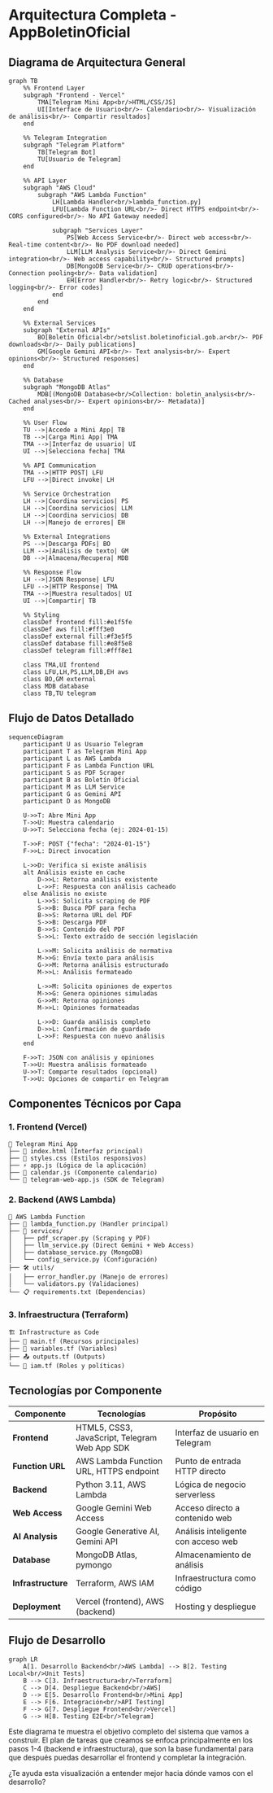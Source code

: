 # Arquitectura Completa - AppBoletinOficial

## Diagrama de Arquitectura General

```mermaid
graph TB
    %% Frontend Layer
    subgraph "Frontend - Vercel"
        TMA[Telegram Mini App<br/>HTML/CSS/JS]
        UI[Interface de Usuario<br/>- Calendario<br/>- Visualización de análisis<br/>- Compartir resultados]
    end
    
    %% Telegram Integration
    subgraph "Telegram Platform"
        TB[Telegram Bot]
        TU[Usuario de Telegram]
    end
    
    %% API Layer
    subgraph "AWS Cloud"
        subgraph "AWS Lambda Function"
            LH[Lambda Handler<br/>lambda_function.py]
            LFU[Lambda Function URL<br/>- Direct HTTPS endpoint<br/>- CORS configured<br/>- No API Gateway needed]
            
            subgraph "Services Layer"
                PS[Web Access Service<br/>- Direct web access<br/>- Real-time content<br/>- No PDF download needed]
                LLM[LLM Analysis Service<br/>- Direct Gemini integration<br/>- Web access capability<br/>- Structured prompts]
                DB[MongoDB Service<br/>- CRUD operations<br/>- Connection pooling<br/>- Data validation]
                EH[Error Handler<br/>- Retry logic<br/>- Structured logging<br/>- Error codes]
            end
        end
    end
    
    %% External Services
    subgraph "External APIs"
        BO[Boletín Oficial<br/>otslist.boletinoficial.gob.ar<br/>- PDF downloads<br/>- Daily publications]
        GM[Google Gemini API<br/>- Text analysis<br/>- Expert opinions<br/>- Structured responses]
    end
    
    %% Database
    subgraph "MongoDB Atlas"
        MDB[(MongoDB Database<br/>Collection: boletin_analysis<br/>- Cached analyses<br/>- Expert opinions<br/>- Metadata)]
    end
    
    %% User Flow
    TU -->|Accede a Mini App| TB
    TB -->|Carga Mini App| TMA
    TMA -->|Interfaz de usuario| UI
    UI -->|Selecciona fecha| TMA
    
    %% API Communication
    TMA -->|HTTP POST| LFU
    LFU -->|Direct invoke| LH
    
    %% Service Orchestration
    LH -->|Coordina servicios| PS
    LH -->|Coordina servicios| LLM
    LH -->|Coordina servicios| DB
    LH -->|Manejo de errores| EH
    
    %% External Integrations
    PS -->|Descarga PDFs| BO
    LLM -->|Análisis de texto| GM
    DB -->|Almacena/Recupera| MDB
    
    %% Response Flow
    LH -->|JSON Response| LFU
    LFU -->|HTTP Response| TMA
    TMA -->|Muestra resultados| UI
    UI -->|Compartir| TB
    
    %% Styling
    classDef frontend fill:#e1f5fe
    classDef aws fill:#fff3e0
    classDef external fill:#f3e5f5
    classDef database fill:#e8f5e8
    classDef telegram fill:#fff8e1
    
    class TMA,UI frontend
    class LFU,LH,PS,LLM,DB,EH aws
    class BO,GM external
    class MDB database
    class TB,TU telegram
```

## Flujo de Datos Detallado

```mermaid
sequenceDiagram
    participant U as Usuario Telegram
    participant T as Telegram Mini App
    participant L as AWS Lambda
    participant F as Lambda Function URL
    participant S as PDF Scraper
    participant B as Boletín Oficial
    participant M as LLM Service
    participant G as Gemini API
    participant D as MongoDB
    
    U->>T: Abre Mini App
    T->>U: Muestra calendario
    U->>T: Selecciona fecha (ej: 2024-01-15)
    
    T->>F: POST {"fecha": "2024-01-15"}
    F->>L: Direct invocation
    
    L->>D: Verifica si existe análisis
    alt Análisis existe en cache
        D->>L: Retorna análisis existente
        L->>F: Respuesta con análisis cacheado
    else Análisis no existe
        L->>S: Solicita scraping de PDF
        S->>B: Busca PDF para fecha
        B->>S: Retorna URL del PDF
        S->>B: Descarga PDF
        B->>S: Contenido del PDF
        S->>L: Texto extraído de sección legislación
        
        L->>M: Solicita análisis de normativa
        M->>G: Envía texto para análisis
        G->>M: Retorna análisis estructurado
        M->>L: Análisis formateado
        
        L->>M: Solicita opiniones de expertos
        M->>G: Genera opiniones simuladas
        G->>M: Retorna opiniones
        M->>L: Opiniones formateadas
        
        L->>D: Guarda análisis completo
        D->>L: Confirmación de guardado
        L->>F: Respuesta con nuevo análisis
    end
    
    F->>T: JSON con análisis y opiniones
    T->>U: Muestra análisis formateado
    U->>T: Comparte resultados (opcional)
    T->>U: Opciones de compartir en Telegram
```

## Componentes Técnicos por Capa

### 1. Frontend (Vercel)
```
📱 Telegram Mini App
├── 📄 index.html (Interfaz principal)
├── 🎨 styles.css (Estilos responsivos)
├── ⚡ app.js (Lógica de la aplicación)
├── 📅 calendar.js (Componente calendario)
└── 🔗 telegram-web-app.js (SDK de Telegram)
```

### 2. Backend (AWS Lambda)
```
🚀 AWS Lambda Function
├── 📝 lambda_function.py (Handler principal)
├── 🔧 services/
│   ├── pdf_scraper.py (Scraping y PDF)
│   ├── llm_service.py (Direct Gemini + Web Access)
│   ├── database_service.py (MongoDB)
│   └── config_service.py (Configuración)
├── 🛠️ utils/
│   ├── error_handler.py (Manejo de errores)
│   └── validators.py (Validaciones)
└── 📋 requirements.txt (Dependencias)
```

### 3. Infraestructura (Terraform)
```
🏗️ Infrastructure as Code
├── 📄 main.tf (Recursos principales)
├── 🔧 variables.tf (Variables)
├── 📤 outputs.tf (Outputs)
└── 🔐 iam.tf (Roles y políticas)
```

## Tecnologías por Componente

| Componente | Tecnologías | Propósito |
|------------|-------------|-----------|
| **Frontend** | HTML5, CSS3, JavaScript, Telegram Web App SDK | Interfaz de usuario en Telegram |
| **Function URL** | AWS Lambda Function URL, HTTPS endpoint | Punto de entrada HTTP directo |
| **Backend** | Python 3.11, AWS Lambda | Lógica de negocio serverless |
| **Web Access** | Google Gemini Web Access | Acceso directo a contenido web |
| **AI Analysis** | Google Generative AI, Gemini API | Análisis inteligente con acceso web |
| **Database** | MongoDB Atlas, pymongo | Almacenamiento de análisis |
| **Infrastructure** | Terraform, AWS IAM | Infraestructura como código |
| **Deployment** | Vercel (frontend), AWS (backend) | Hosting y despliegue |

## Flujo de Desarrollo

```mermaid
graph LR
    A[1. Desarrollo Backend<br/>AWS Lambda] --> B[2. Testing Local<br/>Unit Tests]
    B --> C[3. Infraestructura<br/>Terraform]
    C --> D[4. Despliegue Backend<br/>AWS]
    D --> E[5. Desarrollo Frontend<br/>Mini App]
    E --> F[6. Integración<br/>API Testing]
    F --> G[7. Despliegue Frontend<br/>Vercel]
    G --> H[8. Testing E2E<br/>Telegram]
```

Este diagrama te muestra el objetivo completo del sistema que vamos a construir. El plan de tareas que creamos se enfoca principalmente en los pasos 1-4 (backend e infraestructura), que son la base fundamental para que después puedas desarrollar el frontend y completar la integración.

¿Te ayuda esta visualización a entender mejor hacia dónde vamos con el desarrollo?
